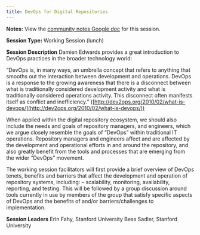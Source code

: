 ```yaml
---
title: DevOps for Digital Repositories
---
```

**Notes:** View the [community notes Google doc](https://docs.google.com/document/d/17kn8emCIz31Sw-66pq-1ps6KQabkbCcoZfRdlmIhOmQ/ "DevOps for Digital Repositories - community notes") for this session.

**Session Type:** Working Session (lunch)

**Session Description**
Damien Edwards provides a great introduction to DevOps practices in the broader technology world:

“DevOps is, in many ways, an umbrella concept that refers to anything that smooths out the interaction between development and operations. DevOps is a response to the growing awareness that there is a disconnect between what is traditionally considered development activity and what is traditionally considered operations activity. This disconnect often manifests itself as conflict and inefficiency.” ([http://dev2ops.org/2010/02/what-is-devops/](http://dev2ops.org/2010/02/what-is-devops/))

When applied within the digital repository ecosystem, we should also include the needs and goals of repository managers, and engineers, which we argue closely resemble the goals of “DevOps” within traditional IT operations. Repository managers and engineers affect and are affected by the development and operational efforts in and around the repository, and also greatly benefit from the tools and processes that are emerging from the wider “DevOps” movement.

The working session facilitators will first provide a brief overview of DevOps tenets, benefits and barriers that affect the development and operation of repository systems, including: – scalability, monitoring, availability, reporting, and testing. This will be followed by a group discussion around tools currently in use by members of the group that satisfy specific aspects of DevOps and the benefits of and/or barriers/challenges to implementation.

**Session Leaders**
Erin Fahy, Stanford University
Bess Sadler, Stanford University